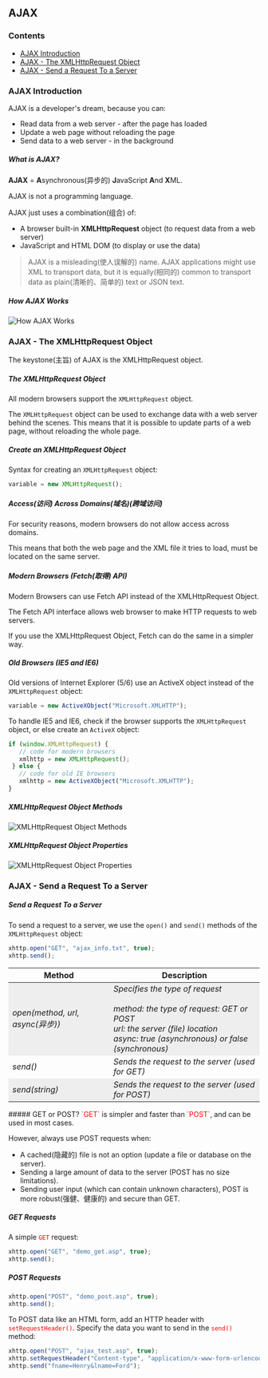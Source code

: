 ## AJAX
### <a name="index"/>Contents
- [AJAX Introduction](#Introduction)  
- [AJAX - The XMLHttpRequest Object](#XHR)  
- [AJAX - Send a Request To a Server](#Request)  
### <a name="Introduction"/>AJAX Introduction
AJAX is a developer's dream, because you can:  

* Read data from a web server - after the page has loaded  
* Update a web page without reloading the page  
* Send data to a web server - in the background  

##### What is AJAX?
**AJAX** = **A**synchronous(异步的) **J**avaScript **A**nd **X**ML.  
  
AJAX is not a programming language.  
  
AJAX just uses a combination(组合) of:  
  
* A browser built-in <b>XMLHttpRequest</b> object (to request data from a web server)  
* JavaScript and HTML DOM (to display or use the data)  

>AJAX is a misleading(使人误解的) name. AJAX applications might use XML to transport data, but it is equally(相同的) common to transport data as plain(清晰的、简单的) text or JSON text.  

##### How AJAX Works
![How AJAX Works](https://raw.githubusercontent.com/PengPeng-Qi/Goodnotes/main/JavaScript/src/pic_ajax.png)
### <a name="XHR">AJAX - The XMLHttpRequest Object
The keystone(主旨) of AJAX is the XMLHttpRequest object. 
##### The XMLHttpRequest Object
All modern browsers support the `XMLHttpRequest` object.  
  
The `XMLHttpRequest` object can be used to exchange data with a web server behind the scenes. This means that it is possible to update parts of a web page, without reloading the whole page.  
##### Create an XMLHttpRequest Object
Syntax for creating an `XMLHttpRequest` object:
```js
variable = new XMLHttpRequest();
```
##### Access(访问) Across Domains(域名)(跨域访问)
For security reasons, modern browsers do not allow access across domains.  
  
This means that both the web page and the XML file it tries to load, must be located on the same server.  
##### Modern Browsers (Fetch(取得) API)
Modern Browsers can use Fetch API instead of the XMLHttpRequest Object.  
  
The Fetch API interface allows web browser to make HTTP requests to web servers.  
  
If you use the XMLHttpRequest Object, Fetch can do the same in a simpler way.  
##### Old Browsers (IE5 and IE6)
Old versions of Internet Explorer (5/6) use an ActiveX object instead of the `XMLHttpRequest` object:  
```js
variable = new ActiveXObject("Microsoft.XMLHTTP");
```
To handle IE5 and IE6, check if the browser supports the `XMLHttpRequest` object, or else create an `ActiveX` object:
```js
if (window.XMLHttpRequest) {
   // code for modern browsers
   xmlhttp = new XMLHttpRequest();
 } else {
   // code for old IE browsers
   xmlhttp = new ActiveXObject("Microsoft.XMLHTTP");
} 
```
##### XMLHttpRequest Object Methods
![XMLHttpRequest Object Methods](https://raw.githubusercontent.com/PengPeng-Qi/Goodnotes/main/JavaScript/src/XMLHttpRequest%E5%AF%B9%E8%B1%A1%E6%96%B9%E6%B3%95.PNG)
##### XMLHttpRequest Object Properties
![XMLHttpRequest Object Properties](https://raw.githubusercontent.com/PengPeng-Qi/Goodnotes/main/JavaScript/src/XMLHttpRequest%E5%AF%B9%E8%B1%A1%E5%B1%9E%E6%80%A7.PNG)
### <a name="Request"/>AJAX - Send a Request To a Server
##### Send a Request To a Server
To send a request to a server, we use the `open()` and `send()` methods of the `XMLHttpRequest` object:
```js
xhttp.open("GET", "ajax_info.txt", true);
xhttp.send();
```

<table>
    <thead>
        <tr>
            <th>Method</th>
            <th>Description</th>
        </tr>
    </thead>
    <tbody style="font-style: italic;">
        <tr style="background-color: #eee;">
            <td>open(method, url, async(异步))</td>
            <td>Specifies the type of request<br>
                <br>
                method: the type of request: GET or POST<br>
                url: the server (file) location<br>
                async: true (asynchronous) or false (synchronous)<br>
            </td>
        </tr>
        <tr>
            <td>send()</td>
            <td>Sends the request to the server (used for GET)</td>
        </tr>
        <tr style="background-color: #eee;">
            <td>send(string)</td>
            <td>Sends the request to the server (used for POST)</td>
        </tr>
    </tbody>
</table>
##### GET or POST?
<a style="color: red;">`GET`</a> is simpler and faster than <a style="color: red;">`POST`</a>, and can be used in most cases.  
  
However, always use POST requests when:  
  
* A cached(隐藏的) file is not an option (update a file or database on the server).  
* Sending a large amount of data to the server (POST has no size limitations).  
* Sending user input (which can contain unknown characters), POST is more robust(强健、健康的) and secure than GET.  
  
##### GET Requests
A simple <a style="color: red;">`GET`</a> request:  
  
```js
xhttp.open("GET", "demo_get.asp", true);
xhttp.send(); 
```
##### POST Requests
```js
xhttp.open("POST", "demo_post.asp", true);
xhttp.send(); 
```
To POST data like an HTML form, add an HTTP header with <a style="color: red;">`setRequestHeader()`</a>. Specify the data you want to send in the <a style="color: red;">`send()`</a> method:  
  
```js
xhttp.open("POST", "ajax_test.asp", true);
xhttp.setRequestHeader("Content-type", "application/x-www-form-urlencoded");
xhttp.send("fname=Henry&lname=Ford"); 
```